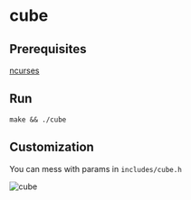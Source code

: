 # cube

## Prerequisites

[ncurses](https://invisible-island.net/ncurses/)

## Run

`make && ./cube`

## Customization

You can mess with params in `includes/cube.h`

![cube](cube.gif)